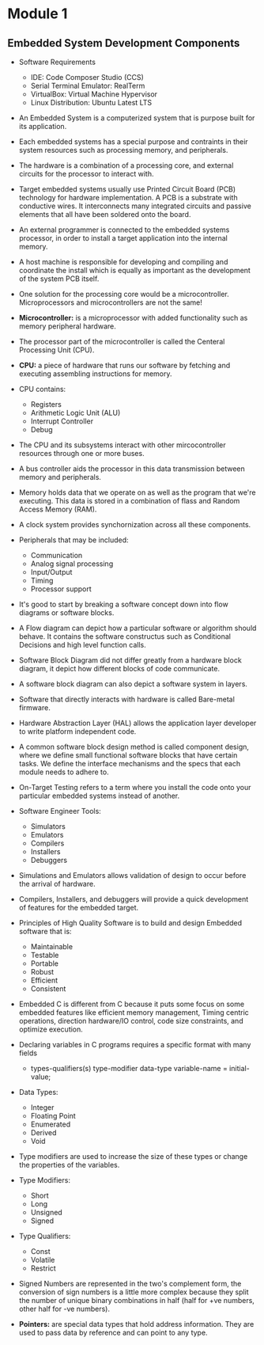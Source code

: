 # Module 1
## Embedded System Development Components

- Software Requirements
    * IDE: Code Composer Studio (CCS) 
    * Serial Terminal Emulator: RealTerm
    * VirtualBox: Virtual Machine Hypervisor
    * Linux Distribution: Ubuntu Latest LTS

- An Embedded System is a computerized system that is purpose built for its application.

- Each embedded systems has a special purpose and contraints in their system resources such as processing memory, and peripherals.

- The hardware is a combination of a processing core, and external circuits for the processor to interact with.

- Target embedded systems usually use Printed Circuit Board (PCB) technology for hardware implementation. A PCB is a substrate with conductive wires. It interconnects many integrated circuits and passive elements that all have been soldered onto the board.

- An external programmer is connected to the embedded systems processor, in order to install a target application into the internal memory. 

- A host machine is responsible for developing and compiling and coordinate the install which is equally as important  as the development of the system PCB itself.

- One solution for the processing core would be a microcontroller. Microprocessors and microcontrollers are not the same!

- **Microcontroller:** is a microprocessor with added functionality such as memory peripheral hardware.

- The processor part of the microcontroller is called the Centeral Processing Unit (CPU).

- **CPU:** a piece of hardware that runs our software by fetching and executing assembling  instructions for memory.

- CPU contains:
    * Registers
    * Arithmetic Logic Unit (ALU)
    * Interrupt Controller
    * Debug

- The CPU and its subsystems interact with other mircocontroller resources through one or more buses.
- A bus controller aids the processor in this data transmission between memory and peripherals.

- Memory holds data that we operate on as well as the program that we're executing. This data is stored in a combination of flass and Random Access Memory (RAM). 

- A clock system provides synchornization across all these components.

- Peripherals that may be included:
    * Communication
    * Analog signal processing
    * Input/Output
    * Timing
    * Processor support 

- It's good to start by breaking a software concept down into flow diagrams or software blocks.

- A Flow diagram can depict how a particular software or algorithm should behave. It contains the software constructus such as Conditional Decisions and high level function calls.

- Software Block Diagram did not differ greatly from a hardware block diagram, it depict how different blocks of code communicate. 

- A software block diagram can also depict a software system in layers.

- Software that directly interacts with hardware is called Bare-metal firmware.

- Hardware Abstraction Layer (HAL) allows the application layer developer to write platform independent code. 

- A common software block design method is called component design, where we define small functional software blocks that have certain tasks. We define the interface mechanisms and the specs that each module needs to adhere to. 

- On-Target Testing refers to a term where you install the code onto your particular embedded systems instead of another. 

- Software Engineer Tools:
    * Simulators
    * Emulators
    * Compilers
    * Installers
    * Debuggers

- Simulations and Emulators allows validation of design to occur before the arrival of hardware. 
- Compilers, Installers, and debuggers will provide a quick development of features for the embedded target. 

- Principles of High Quality Software is to build and design Embedded software that is:
    * Maintainable
    * Testable
    * Portable
    * Robust
    * Efficient
    * Consistent

- Embedded C is different from C because it puts some focus on some embedded features like efficient memory management, Timing centric operations, direction hardware/IO control, code size constraints, and optimize execution.

- Declaring variables in C programs requires a specific format with many fields
    * types-qualifiers(s) type-modifier data-type variable-name = initial-value;

- Data Types:
    * Integer
    * Floating Point
    * Enumerated
    * Derived
    * Void

- Type modifiers are used to increase the size of these types or change the properties of the variables.
- Type Modifiers:
    * Short 
    * Long
    * Unsigned
    * Signed 

- Type Qualifiers:
    * Const
    * Volatile
    * Restrict

- Signed Numbers are represented in the two's complement form, the conversion of sign numbers is a little more complex because they split the number of unique binary combinations in half (half for +ve numbers, other half for -ve numbers).

- **Pointers:** are special data types that hold address information. They are used to pass data by reference and can point to any type.

